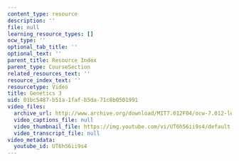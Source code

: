 ```yaml
---
content_type: resource
description: ''
file: null
learning_resource_types: []
ocw_type: ''
optional_tab_title: ''
optional_text: ''
parent_title: Resource Index
parent_type: CourseSection
related_resources_text: ''
resource_index_text: ''
resourcetype: Video
title: Genetics 3
uid: 01bc5487-b51a-1faf-b5da-71c8b0501991
video_files:
  archive_url: http://www.archive.org/download/MIT7.012F04/ocw-7.012-lec8-24sep2004-220k.mp4
  video_captions_file: null
  video_thumbnail_file: https://img.youtube.com/vi/UT6h56ii9s4/default.jpg
  video_transcript_file: null
video_metadata:
  youtube_id: UT6h56ii9s4
---
```

